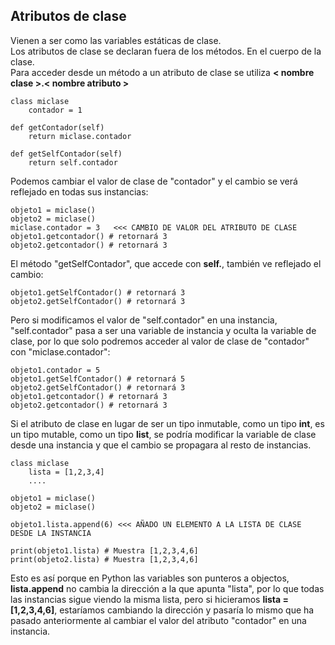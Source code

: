 ## Atributos de clase
Vienen a ser como las variables estáticas de clase. <br />
Los atributos de clase se declaran fuera de los métodos.  En el cuerpo de la clase.<br />
Para acceder desde un método a un atributo de clase se utiliza **< nombre clase >.< nombre atributo >**

    class miclase
        contador = 1
        
    def getContador(self)
        return miclase.contador
        
    def getSelfContador(self)
        return self.contador
        
Podemos cambiar el valor de clase de "contador" y el cambio se verá reflejado en todas sus instancias:

    objeto1 = miclase()
    objeto2 = miclase()
    miclase.contador = 3   <<< CAMBIO DE VALOR DEL ATRIBUTO DE CLASE
    objeto1.getcontador() # retornará 3
    objeto2.getcontador() # retornará 3    
    
El método "getSelfContador", que accede con **self.**, también ve reflejado el cambio:
    
    objeto1.getSelfContador() # retornará 3
    objeto2.getSelfContador() # retornará 3 
    
Pero si modificamos el valor de "self.contador" en una instancia, "self.contador" pasa a ser una variable de instancia y oculta la variable de clase, por lo que solo podremos acceder al valor de clase de "contador" con "miclase.contador":
    
    objeto1.contador = 5
    objeto1.getSelfContador() # retornará 5
    objeto2.getSelfContador() # retornará 3
    objeto1.getcontador() # retornará 3
    objeto2.getcontador() # retornará 3     
    
Si el atributo de clase en lugar de ser un tipo inmutable, como un tipo **int**, es un tipo mutable, como un tipo **list**, se podría modificar la variable de clase desde una instancia y que el cambio se propagara al resto de instancias.

    class miclase
        lista = [1,2,3,4]
        ....
        
    objeto1 = miclase()
    objeto2 = miclase()    
    
    objeto1.lista.append(6) <<< AÑADO UN ELEMENTO A LA LISTA DE CLASE DESDE LA INSTANCIA
    
    print(objeto1.lista) # Muestra [1,2,3,4,6]
    print(objeto2.lista) # Muestra [1,2,3,4,6]
    
Esto es así porque en Python las variables son punteros a objectos, **lista.append** no cambia la dirección a la que apunta "lista", por lo que todas las instancias sigue viendo la misma lista, pero si hicieramos **lista = [1,2,3,4,6]**, estaríamos cambiando la dirección y pasaría lo mismo que ha pasado anteriormente al cambiar el valor del atributo "contador" en una instancia.


    
    
    
